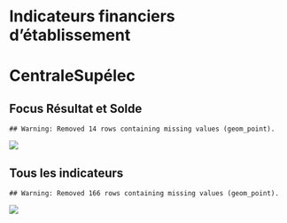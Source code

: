 Indicateurs financiers d’établissement
================

# CentraleSupélec

## Focus Résultat et Solde

    ## Warning: Removed 14 rows containing missing values (geom_point).

![](/home/julien/repo/cpesr/RFC/Finances/Etablissements/centralesupélec_files/figure-gfm/etab.focus-1.png)<!-- -->

## Tous les indicateurs

    ## Warning: Removed 166 rows containing missing values (geom_point).

![](/home/julien/repo/cpesr/RFC/Finances/Etablissements/centralesupélec_files/figure-gfm/etab-1.png)<!-- -->
